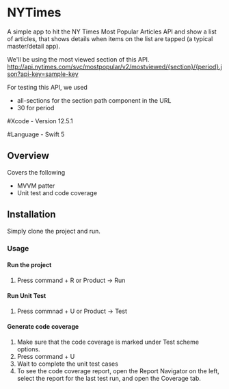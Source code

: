 # NYTimes

A simple app to hit the NY Times Most Popular Articles API and show a list of articles, that shows details when items on the list are tapped (a typical master/detail app). 

We'll be using the most viewed section of this API.
http://api.nytimes.com/svc/mostpopular/v2/mostviewed/{section}/{period}.json?api-key=sample-key

For testing this API, we used 
* all-sections for the section path component in the URL
* 30 for period

#Xcode - Version 12.5.1

#Language - Swift 5

## Overview

Covers the following
  * MVVM patter
  * Unit test and code coverage
  
## Installation
  Simply clone the project and run.

 
 ### Usage
#### Run the project
  1. Press command + R or Product -> Run

#### Run Unit Test
  1. Press commnad + U or Product -> Test

#### Generate code coverage
  1. Make sure that the code coverage is marked under Test scheme options.
  2. Press command + U
  3. Wait to complete the unit test cases
  4. To see the code coverage report, open the Report Navigator on the left, select the report for the last test run, and open the Coverage tab.


